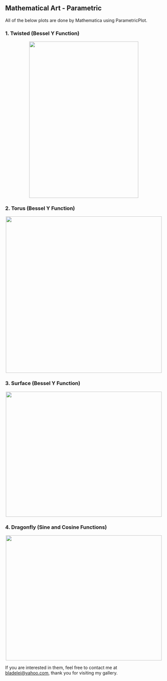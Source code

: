 ## Mathematical Art - Parametric
All of the below plots are done by Mathematica using ParametricPlot.

### 1. Twisted (Bessel Y Function)
<p align="center"><img src= "https://user-images.githubusercontent.com/66701331/183236753-db570d86-c3eb-43a2-a8e9-915ad897ffe3.png" width="350" height="500" ></p>



### 2. Torus (Bessel Y Function)
<p align="center"><img src= "https://user-images.githubusercontent.com/66701331/183236671-80d70994-f625-4b91-a2e6-dffd142ede37.png" width="500" height="500" ></p>


### 3. Surface (Bessel Y Function)
<p align="center"><img src= "https://user-images.githubusercontent.com/66701331/183236813-874f129d-4ab0-474c-86ee-c80502720098.png"  width="500" height="400" ></p>


### 4. Dragonfly (Sine and Cosine Functions)
<p align="center"><img src= "https://user-images.githubusercontent.com/66701331/182757370-05be6869-605d-4240-80cc-f12251d2dc82.png"  width="500" height="400" ></p>




If you are interested in them, feel free to contact me at bladelei@yahoo.com, thank you for visiting my gallery.

